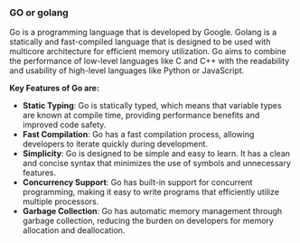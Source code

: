### GO or golang
Go is a programming language that is developed by Google. 
Golang is a statically and fast-compiled language that is designed to be used with multicore architecture for efficient memory utilization.
Go aims to combine the performance of low-level languages like C and C++ with the readability and usability of high-level languages like Python or JavaScript.

**Key Features of Go are:**
- **Static Typing**: Go is statically typed, which means that variable types are known at compile time, providing performance benefits and improved code safety.
- **Fast Compilation**: Go has a fast compilation process, allowing developers to iterate quickly during development.
- **Simplicity**: Go is designed to be simple and easy to learn. It has a clean and concise syntax that minimizes the use of symbols and unnecessary features.
- **Concurrency Support**: Go has built-in support for concurrent programming, making it easy to write programs that efficiently utilize multiple processors.
- **Garbage Collection**: Go has automatic memory management through garbage collection, reducing the burden on developers for memory allocation and deallocation.
